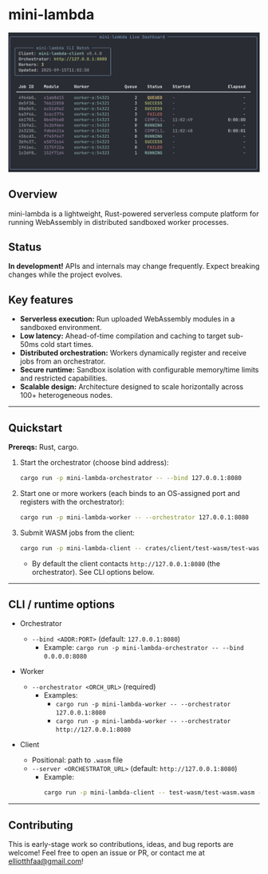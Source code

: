 # mini-lambda

![mini-lambda CLI demo](cli.png)

## Overview

mini-lambda is a lightweight, Rust-powered serverless compute platform for running WebAssembly in distributed sandboxed worker processes.

## Status

**In development!** APIs and internals may change frequently. Expect breaking changes while the project evolves.

## Key features

- **Serverless execution:** Run uploaded WebAssembly modules in a sandboxed environment.
- **Low latency:** Ahead-of-time compilation and caching to target sub-50ms cold start times.
- **Distributed orchestration:** Workers dynamically register and receive jobs from an orchestrator.
- **Secure runtime:** Sandbox isolation with configurable memory/time limits and restricted capabilities.
- **Scalable design:** Architecture designed to scale horizontally across 100+ heterogeneous nodes.

---

## Quickstart

**Prereqs:** Rust, cargo.

1. Start the orchestrator (choose bind address):
   ```bash
   cargo run -p mini-lambda-orchestrator -- --bind 127.0.0.1:8080
   ```

2. Start one or more workers (each binds to an OS-assigned port and registers with the orchestrator):
   ```bash
   cargo run -p mini-lambda-worker -- --orchestrator 127.0.0.1:8080
   ```

3. Submit WASM jobs from the client:
   ```bash
   cargo run -p mini-lambda-client -- crates/client/test-wasm/test-wasm.wasm
   ```
   - By default the client contacts `http://127.0.0.1:8080` (the orchestrator). See CLI options below.

---

## CLI / runtime options

- Orchestrator
  - `--bind <ADDR:PORT>` (default: `127.0.0.1:8080`)
    - Example: `cargo run -p mini-lambda-orchestrator -- --bind 0.0.0.0:8080`

- Worker
  - `--orchestrator <ORCH_URL>` (required)
    - Examples:
      - `cargo run -p mini-lambda-worker -- --orchestrator 127.0.0.1:8080`
      - `cargo run -p mini-lambda-worker -- --orchestrator http://127.0.0.1:8080`

- Client
  - Positional: path to `.wasm` file
  - `--server <ORCHESTRATOR_URL>` (default: `http://127.0.0.1:8080`)
    - Example:
      ```bash
      cargo run -p mini-lambda-client -- test-wasm/test-wasm.wasm --server http://127.0.0.1:8080
      ```

---

## Contributing

This is early-stage work so contributions, ideas, and bug reports are welcome! Feel free to open an issue or PR, or contact me at elliotthfaa@gmail.com!